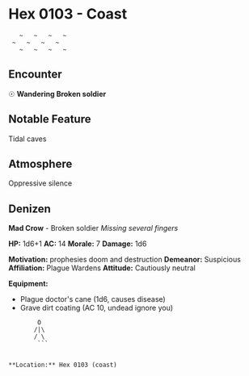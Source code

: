 # Hex 0103 - Coast
```
   ~   ~   ~   ~
 ~   ~   ~   ~
   ~   ~   ~   ~
```

## Encounter

☉ **Wandering Broken soldier**

## Notable Feature

Tidal caves

## Atmosphere

Oppressive silence

## Denizen

**Mad Crow** - Broken soldier
*Missing several fingers*

**HP:** 1d6+1 **AC:** 14 **Morale:** 7
**Damage:** 1d6

**Motivation:** prophesies doom and destruction
**Demeanor:** Suspicious
**Affiliation:** Plague Wardens
**Attitude:** Cautiously neutral

**Equipment:**
- Plague doctor's cane (1d6, causes disease)
- Grave dirt coating (AC 10, undead ignore you)


```
        O
       /|\
       / \
        ```


**Location:** Hex 0103 (coast)
